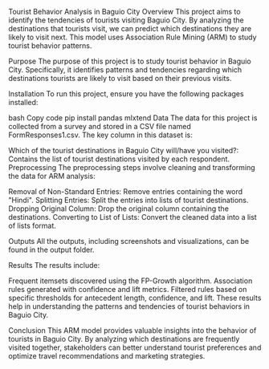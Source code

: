 Tourist Behavior Analysis in Baguio City
Overview
This project aims to identify the tendencies of tourists visiting Baguio City. By analyzing the destinations that tourists visit, we can predict which destinations they are likely to visit next. This model uses Association Rule Mining (ARM) to study tourist behavior patterns.

Purpose
The purpose of this project is to study tourist behavior in Baguio City. Specifically, it identifies patterns and tendencies regarding which destinations tourists are likely to visit based on their previous visits.

Installation
To run this project, ensure you have the following packages installed:

bash
Copy code
pip install pandas mlxtend
Data
The data for this project is collected from a survey and stored in a CSV file named FormResponses1.csv. The key column in this dataset is:

Which of the tourist destinations in Baguio City will/have you visited?: Contains the list of tourist destinations visited by each respondent.
Preprocessing
The preprocessing steps involve cleaning and transforming the data for ARM analysis:

Removal of Non-Standard Entries: Remove entries containing the word "Hindi".
Splitting Entries: Split the entries into lists of tourist destinations.
Dropping Original Column: Drop the original column containing the destinations.
Converting to List of Lists: Convert the cleaned data into a list of lists format.

Outputs
All the outputs, including screenshots and visualizations, can be found in the output folder.

Results
The results include:

Frequent itemsets discovered using the FP-Growth algorithm.
Association rules generated with confidence and lift metrics.
Filtered rules based on specific thresholds for antecedent length, confidence, and lift.
These results help in understanding the patterns and tendencies of tourist behaviors in Baguio City.

Conclusion
This ARM model provides valuable insights into the behavior of tourists in Baguio City. By analyzing which destinations are frequently visited together, stakeholders can better understand tourist preferences and optimize travel recommendations and marketing strategies.

